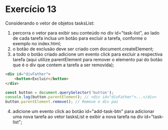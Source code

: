 # Exercício 13

Considerando o vetor de objetos tasksList:

1. percorra o vetor para exibir seu conteúdo no div id="task-list", ao lado de cada tarefa inclua um botão para excluir a tarefa, conforme o exemplo no index.html;
2. o botão de exclusão deve ser criado com document.createElement;
3. a todo o botão criado adicione um evento click para excluir a respectiva tarefa (aqui utilize parentElement para remover o elemento pai do botão que é o div que contem a tarefa a ser removida); 
```html
<div id="divFather">
    <button>Excluir</button>
</div>
```
```javascript
const button = document.querySelector('button');
console.log(button.parentElement); // <div id="divFather">...</div>
button.parentElement.remove(); // Remove o div pai
```
4. adicione um evento click ao botão id="add-task-btn" para adicionar uma nova tarefa ao vetor tasksList e exibir a nova tarefa na div id="task-list";
